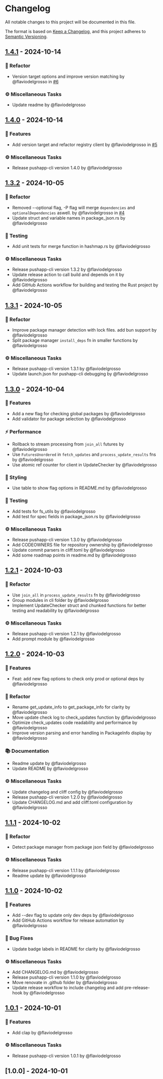 # Changelog

All notable changes to this project will be documented in this file.

The format is based on [Keep a Changelog](https://keepachangelog.com/en/1.0.0/),
and this project adheres to [Semantic Versioning](https://semver.org/spec/v2.0.0.html).

## [1.4.1] - 2024-10-14

### <!-- 2 -->🚜 Refactor
- Version target options and improve version matching by @flaviodelgrosso in [#6](https://github.com/flaviodelgrosso/pushapp/pull/6)

### <!-- 7 -->⚙️ Miscellaneous Tasks
- Update readme by @flaviodelgrosso

## [1.4.0] - 2024-10-14

### <!-- 0 -->🚀 Features
- Add version target and refactor registry client by @flaviodelgrosso in [#5](https://github.com/flaviodelgrosso/pushapp/pull/5)

### <!-- 7 -->⚙️ Miscellaneous Tasks
- Release pushapp-cli version 1.4.0 by @flaviodelgrosso

## [1.3.2] - 2024-10-05

### <!-- 2 -->🚜 Refactor
- Removed --optional flag, -P flag will merge `dependencies` and `optionalDependencies` aswell. by @flaviodelgrosso in [#4](https://github.com/flaviodelgrosso/pushapp/pull/4)
- Update struct and variable names in package_json.rs by @flaviodelgrosso

### <!-- 6 -->🧪 Testing
- Add unit tests for merge function in hashmap.rs by @flaviodelgrosso

### <!-- 7 -->⚙️ Miscellaneous Tasks
- Release pushapp-cli version 1.3.2 by @flaviodelgrosso
- Update release action to call build and depends on it by @flaviodelgrosso
- Add GitHub Actions workflow for building and testing the Rust project by @flaviodelgrosso

## [1.3.1] - 2024-10-05

### <!-- 2 -->🚜 Refactor
- Improve package manager detection with lock files. add bun support by @flaviodelgrosso
- Split package manager `install_deps` fn in smaller functions by @flaviodelgrosso

### <!-- 7 -->⚙️ Miscellaneous Tasks
- Release pushapp-cli version 1.3.1 by @flaviodelgrosso
- Update launch.json for pushapp-cli debugging by @flaviodelgrosso

## [1.3.0] - 2024-10-04

### <!-- 0 -->🚀 Features
- Add a new flag for checking global packages by @flaviodelgrosso
- Add validator for package selection by @flaviodelgrosso

### <!-- 4 -->⚡ Performance
- Rollback to stream processing from `join_all` futures by @flaviodelgrosso
- Use `FuturesUnordered` in `fetch_updates` and `process_update_results` fns by @flaviodelgrosso
- Use atomic ref counter for client in UpdateChecker by @flaviodelgrosso

### <!-- 5 -->🎨 Styling
- Use table to show flag options in README.md by @flaviodelgrosso

### <!-- 6 -->🧪 Testing
- Add tests for fs_utils by @flaviodelgrosso
- Add test for spec fields in package_json.rs by @flaviodelgrosso

### <!-- 7 -->⚙️ Miscellaneous Tasks
- Release pushapp-cli version 1.3.0 by @flaviodelgrosso
- Add CODEOWNERS file for repository ownership by @flaviodelgrosso
- Update commit parsers in cliff.toml by @flaviodelgrosso
- Add some roadmap points in readme.md by @flaviodelgrosso

## [1.2.1] - 2024-10-03

### <!-- 2 -->🚜 Refactor
- Use `join_all` in `process_update_results` fn by @flaviodelgrosso
- Group modules in cli folder by @flaviodelgrosso
- Implement UpdateChecker struct and chunked functions for better testing and readability by @flaviodelgrosso

### <!-- 7 -->⚙️ Miscellaneous Tasks
- Release pushapp-cli version 1.2.1 by @flaviodelgrosso
- Add prompt module by @flaviodelgrosso

## [1.2.0] - 2024-10-03

### <!-- 0 -->🚀 Features
- Feat: add new flag options to check only prod or optional deps by @flaviodelgrosso

### <!-- 2 -->🚜 Refactor
- Rename get_update_info to get_package_info for clarity by @flaviodelgrosso
- Move update check log to check_updates function by @flaviodelgrosso
- Optimize check_updates code readability and performance by @flaviodelgrosso
- Improve version parsing and error handling in PackageInfo display by @flaviodelgrosso

### <!-- 3 -->📚 Documentation
- Readme update by @flaviodelgrosso
- Update README by @flaviodelgrosso

### <!-- 7 -->⚙️ Miscellaneous Tasks
- Update changelog and cliff config by @flaviodelgrosso
- Release pushapp-cli version 1.2.0 by @flaviodelgrosso
- Update CHANGELOG.md and add cliff.toml configuration by @flaviodelgrosso

## [1.1.1] - 2024-10-02

### <!-- 2 -->🚜 Refactor
- Detect package manager from package json field by @flaviodelgrosso

### <!-- 7 -->⚙️ Miscellaneous Tasks
- Release pushapp-cli version 1.1.1 by @flaviodelgrosso
- Readme update by @flaviodelgrosso

## [1.1.0] - 2024-10-02

### <!-- 0 -->🚀 Features
- Add --dev flag to update only dev deps by @flaviodelgrosso
- Add GitHub Actions workflow for release automation by @flaviodelgrosso

### <!-- 1 -->🐛 Bug Fixes
- Update badge labels in README for clarity by @flaviodelgrosso

### <!-- 7 -->⚙️ Miscellaneous Tasks
- Add CHANGELOG.md by @flaviodelgrosso
- Release pushapp-cli version 1.1.0 by @flaviodelgrosso
- Move renovate in .github folder by @flaviodelgrosso
- Update release workflow to include changelog and add pre-release-hook by @flaviodelgrosso

## [1.0.1] - 2024-10-01

### <!-- 0 -->🚀 Features
- Add clap by @flaviodelgrosso

### <!-- 7 -->⚙️ Miscellaneous Tasks
- Release pushapp-cli version 1.0.1 by @flaviodelgrosso

## [1.0.0] - 2024-10-01

[1.4.1]: https://github.com/flaviodelgrosso/pushapp/compare/v1.4.0..1.4.1
[1.4.0]: https://github.com/flaviodelgrosso/pushapp/compare/v1.3.2..v1.4.0
[1.3.2]: https://github.com/flaviodelgrosso/pushapp/compare/v1.3.1..v1.3.2
[1.3.1]: https://github.com/flaviodelgrosso/pushapp/compare/v1.3.0..v1.3.1
[1.3.0]: https://github.com/flaviodelgrosso/pushapp/compare/v1.2.1..v1.3.0
[1.2.1]: https://github.com/flaviodelgrosso/pushapp/compare/v1.2.0..v1.2.1
[1.2.0]: https://github.com/flaviodelgrosso/pushapp/compare/v1.1.1..v1.2.0
[1.1.1]: https://github.com/flaviodelgrosso/pushapp/compare/v1.1.0..v1.1.1
[1.1.0]: https://github.com/flaviodelgrosso/pushapp/compare/v1.0.1..v1.1.0
[1.0.1]: https://github.com/flaviodelgrosso/pushapp/compare/v1.0.0..v1.0.1

<!-- generated by git-cliff -->
